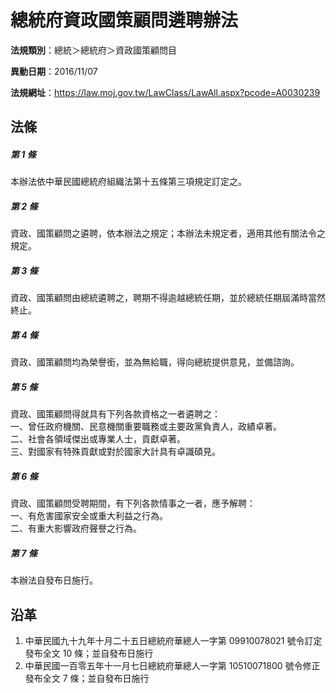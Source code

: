 # 總統府資政國策顧問遴聘辦法




**法規類別**：總統＞總統府＞資政國策顧問目

**異動日期**：2016/11/07  

**法規網址**：https://law.moj.gov.tw/LawClass/LawAll.aspx?pcode=A0030239



## 法條
##### 第 1 條
本辦法依中華民國總統府組織法第十五條第三項規定訂定之。

##### 第 2 條
資政、國策顧問之遴聘，依本辦法之規定；本辦法未規定者，適用其他有關法令之規定。

##### 第 3 條
資政、國策顧問由總統遴聘之，聘期不得逾越總統任期，並於總統任期屆滿時當然終止。

##### 第 4 條
資政、國策顧問均為榮譽銜，並為無給職，得向總統提供意見，並備諮詢。

##### 第 5 條
資政、國策顧問得就具有下列各款資格之一者遴聘之：  
一、曾任政府機關、民意機關重要職務或主要政黨負責人，政績卓著。  
二、社會各領域傑出或專業人士，貢獻卓著。  
三、對國家有特殊貢獻或對於國家大計具有卓識碩見。

##### 第 6 條
資政、國策顧問受聘期間，有下列各款情事之一者，應予解聘：  
一、有危害國家安全或重大利益之行為。  
二、有重大影響政府聲譽之行為。

##### 第 7 條
本辦法自發布日施行。

## 沿革
1. 中華民國九十九年十月二十五日總統府華總人一字第 09910078021  號令訂定發布全文 10 條；並自發布日施行
1. 中華民國一百零五年十一月七日總統府華總人一字第 10510071800  號令修正發布全文 7  條；並自發布日施行
